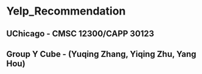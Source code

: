 # Yelp_Recommendation
## UChicago - CMSC 12300/CAPP 30123
## Group Y Cube - (Yuqing Zhang, Yiqing Zhu, Yang Hou)

